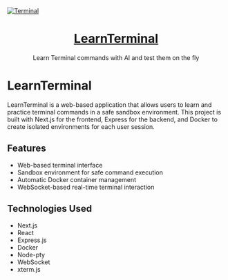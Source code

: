 <a href="https://learnterminal.vercel.app/">
  <img alt="Terminal" src="https://learnterminal.vercel.app/image.png">
  <h1 align="center">LearnTerminal</h1>
</a>

<p align="center">
 Learn Terminal commands with AI and test them on the fly
</p>

# LearnTerminal

LearnTerminal is a web-based application that allows users to learn and practice terminal commands in a safe sandbox environment. This project is built with Next.js for the frontend, Express for the backend, and Docker to create isolated environments for each user session.

## Features

- Web-based terminal interface
- Sandbox environment for safe command execution
- Automatic Docker container management
- WebSocket-based real-time terminal interaction

## Technologies Used

- Next.js
- React
- Express.js
- Docker
- Node-pty
- WebSocket
- xterm.js
